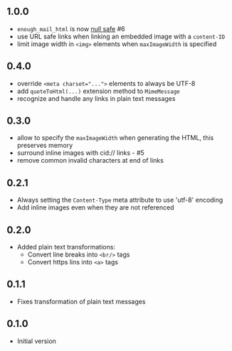 ## 1.0.0
- `enough_mail_html` is now [null safe](https://dart.dev/null-safety/tour) #6
- use URL safe links when linking an embedded image with a `content-ID`
- limit image width in `<img>` elements when `maxImageWidth` is specified


## 0.4.0
- override `<meta charset="...">` elements to always be UTF-8
- add `quoteToHtml(...)` extension method to `MimeMessage`
- recognize and handle any links in plain text messages

## 0.3.0
- allow to specify the `maxImageWidth` when generating the HTML, this preserves memory
- surround inline images with cid:// links - #5
- remove common invalid characters at end of links

## 0.2.1
- Always setting the `Content-Type` meta attribute to use 'utf-8' encoding
- Add inline images even when they are not referenced

## 0.2.0

- Added plain text transformations:
  - Convert line breaks into `<br/>` tags
  - Convert https lins into `<a>` tags

## 0.1.1

- Fixes transformation of plain text messages

## 0.1.0

- Initial version
